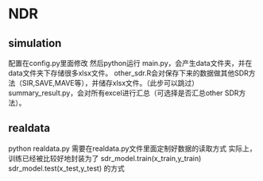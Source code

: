 # NDR

## simulation
配置在config.py里面修改
然后python运行 main.py，会产生data文件夹，并在data文件夹下存储很多xlsx文件。
other_sdr.R会对保存下来的数据做其他SDR方法（SIR,SAVE,MAVE等），并储存xlsx文件。（此步可以跳过）
summary_result.py，会对所有excel进行汇总（可选择是否汇总other SDR方法）。

## realdata
python realdata.py
需要在realdata.py文件里面定制好数据的读取方式
实际上，训练已经被比较好地封装为了
sdr_model.train(x_train,y_train)
sdr_model.test(x_test,y_test)
的方式
